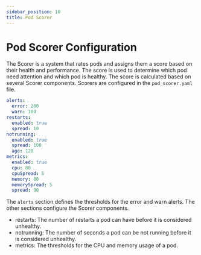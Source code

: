 ```yaml
---
sidebar_position: 10
title: Pod Scorer
---
```


# Pod Scorer Configuration

The Scorer is a system that rates pods and assigns them a score based on their health and performance. The score is 
used to determine which pod need attention and which pod is healthy. The score is calculated based on several Scorer
components. Scorers are configured in the `pod_scorer.yaml` file.

```yaml
alerts:
  error: 200
  warn: 100
restarts:
  enabled: true
  spread: 10
notrunning:
  enabled: true
  spread: 100
  age: 120
metrics:
  enabled: true
  cpu: 80
  cpuSpread: 5
  memory: 80
  memorySpread: 5
  spread: 90
```

The `alerts` section defines the thresholds for the error and warn alerts. The other sections configure the Scorer
components.

* restarts: The number of restarts a pod can have before it is considered unhealthy.
* notrunning: The number of seconds a pod can be not running before it is considered unhealthy.
* metrics: The thresholds for the CPU and memory usage of a pod.